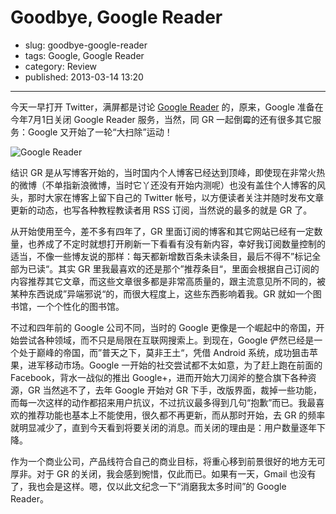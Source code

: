 # Goodbye, Google Reader

- slug: goodbye-google-reader
- tags: Google, Google Reader
- category: Review
- published: 2013-03-14 13:20

-------------------------

今天一早打开 Twitter，满屏都是讨论 [Google Reader][1] 的，原来，Google 准备在今年7月1日关闭 Google Reader 服务，当然，同 GR 一起倒霉的还有很多其它服务：Google 又开始了一轮“大扫除”运动！

![Google Reader](http://img.serholiu.com/blog/2013031401.png)

结识 GR 是从写博客开始的，当时国内个人博客已经达到顶峰，即使现在非常火热的微博（不单指新浪微博，当时它丫还没有开始内测呢）也没有盖住个人博客的风头，那时大家在博客上留下自己的 Twitter 帐号，以方便读者关注并随时发布文章更新的动态，也写各种教程教读者用 RSS 订阅，当然说的最多的就是 GR 了。


从开始使用至今，差不多有四年了，GR 里面订阅的博客和其它网站已经有一定数量，也养成了不定时就想打开刷新一下看看有没有新内容，幸好我订阅数量控制的适当，不像一些博友说的那样：每天都新增数百条未读条目，最后不得不”标记全部为已读“。其实 GR 里我最喜欢的还是那个”推荐条目“，里面会根据自己订阅的内容推荐其它文章，而这些文章很多都是非常高质量的，跟主流意见所不同的，被某种东西说成”异端邪说“的，而很大程度上，这些东西影响着我。GR 就如一个图书馆，一个个性化的图书馆。

不过和四年前的 Google 公司不同，当时的 Google 更像是一个崛起中的帝国，开始尝试各种领域，而不只是局限在互联网搜索上。到现在，Google 俨然已经是一个处于巅峰的帝国，而”普天之下，莫非王土“，凭借 Android 系统，成功狙击苹果，进军移动市场。Google 一开始的社交尝试都不太如意，为了赶上跑在前面的 Facebook，背水一战似的推出 Google+，进而开始大刀阔斧的整合旗下各种资源，GR 当然逃不了，去年 Google 开始对 GR 下手，改版界面，裁掉一些功能，而每一次这样的动作都招来用户抗议，不过抗议最多得到几句“抱歉”而已。我最喜欢的推荐功能也基本上不能使用，很久都不再更新，而从那时开始，去 GR 的频率就明显减少了，直到今天看到将要关闭的消息。而关闭的理由是：用户数量逐年下降。

作为一个商业公司，产品线符合自己的商业目标，将重心移到前景很好的地方无可厚非。对于 GR 的关闭，我会感到惋惜，仅此而已。如果有一天，Gmail 也没有了，我也会是这样。嗯，仅以此文纪念一下“消磨我太多时间”的 Google Reader。

[1]:http://www.google.com/reader
